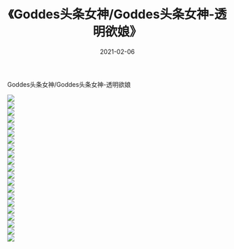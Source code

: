 ﻿---
layout: post
title:  《Goddes头条女神/Goddes头条女神-透明欲娘》
date:   2021-02-06
img: http://pic.660000.xyz/1:/网络美图/2021/Goddes头条女神/Goddes头条女神-透明欲娘/000.jpg
categories: [美女, 清纯, 唯美]
---

Goddes头条女神/Goddes头条女神-透明欲娘

 ![](http://pic.660000.xyz/1:/网络美图/2021/Goddes头条女神/Goddes头条女神-透明欲娘/001.jpg) <br>![](http://pic.660000.xyz/1:/网络美图/2021/Goddes头条女神/Goddes头条女神-透明欲娘/002.jpg) <br>![](http://pic.660000.xyz/1:/网络美图/2021/Goddes头条女神/Goddes头条女神-透明欲娘/003.jpg) <br>![](http://pic.660000.xyz/1:/网络美图/2021/Goddes头条女神/Goddes头条女神-透明欲娘/004.jpg) <br>![](http://pic.660000.xyz/1:/网络美图/2021/Goddes头条女神/Goddes头条女神-透明欲娘/005.jpg) <br>![](http://pic.660000.xyz/1:/网络美图/2021/Goddes头条女神/Goddes头条女神-透明欲娘/006.jpg) <br>![](http://pic.660000.xyz/1:/网络美图/2021/Goddes头条女神/Goddes头条女神-透明欲娘/007.jpg) <br>![](http://pic.660000.xyz/1:/网络美图/2021/Goddes头条女神/Goddes头条女神-透明欲娘/008.jpg) <br>![](http://pic.660000.xyz/1:/网络美图/2021/Goddes头条女神/Goddes头条女神-透明欲娘/009.jpg) <br>![](http://pic.660000.xyz/1:/网络美图/2021/Goddes头条女神/Goddes头条女神-透明欲娘/010.jpg) <br>![](http://pic.660000.xyz/1:/网络美图/2021/Goddes头条女神/Goddes头条女神-透明欲娘/011.jpg) <br>![](http://pic.660000.xyz/1:/网络美图/2021/Goddes头条女神/Goddes头条女神-透明欲娘/012.jpg) <br>![](http://pic.660000.xyz/1:/网络美图/2021/Goddes头条女神/Goddes头条女神-透明欲娘/013.jpg) <br>![](http://pic.660000.xyz/1:/网络美图/2021/Goddes头条女神/Goddes头条女神-透明欲娘/014.jpg) <br>![](http://pic.660000.xyz/1:/网络美图/2021/Goddes头条女神/Goddes头条女神-透明欲娘/015.jpg) <br>![](http://pic.660000.xyz/1:/网络美图/2021/Goddes头条女神/Goddes头条女神-透明欲娘/016.jpg) <br>![](http://pic.660000.xyz/1:/网络美图/2021/Goddes头条女神/Goddes头条女神-透明欲娘/017.jpg) <br>![](http://pic.660000.xyz/1:/网络美图/2021/Goddes头条女神/Goddes头条女神-透明欲娘/018.jpg) <br>![](http://pic.660000.xyz/1:/网络美图/2021/Goddes头条女神/Goddes头条女神-透明欲娘/019.jpg) <br>![](http://pic.660000.xyz/1:/网络美图/2021/Goddes头条女神/Goddes头条女神-透明欲娘/020.jpg) <br>![](http://pic.660000.xyz/1:/网络美图/2021/Goddes头条女神/Goddes头条女神-透明欲娘/021.jpg) <br>